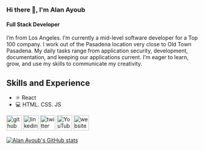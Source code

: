 ### Hi there 👋, I'm Alan Ayoub
#### Full Stack Developer
I’m from Los Angeles. I’m currently a mid-level software developer for a Top 100 company. I work out of the Pasadena location very close to Old Town Pasadena. My daily tasks range from application security, development, documentation, and keeping our applications current. I’m eager to learn, grow, and use my skills to communicate my creativity.

## Skills and Experience
* ⚛️ React
* 💻 HTML. CSS. JS




[<img src='https://cdn.jsdelivr.net/npm/simple-icons@3.0.1/icons/github.svg' alt='github' height='40'>](https://github.com/AlAyoub)  [<img src='https://cdn.jsdelivr.net/npm/simple-icons@3.0.1/icons/linkedin.svg' alt='linkedin' height='40'>](https://www.linkedin.com/in/alanayoubcs)  [<img src='https://cdn.jsdelivr.net/npm/simple-icons@3.0.1/icons/twitter.svg' alt='twitter' height='40'>](https://twitter.com/Alan__Ayoub)  [<img src='https://cdn.jsdelivr.net/npm/simple-icons@3.0.1/icons/youtube.svg' alt='YouTube' height='40'>](https://www.youtube.com/channel/UCzVU_2yU8QpyGPWG_LXW_8g)  [<img src='https://cdn.jsdelivr.net/npm/simple-icons@3.0.1/icons/icloud.svg' alt='website' height='40'>](www.alanayoub.dev)  



[![Alan Ayoub's GitHub stats](https://github-readme-stats.vercel.app/api?username=AlAyoub)](https://github.com/AlAyoub/AlAyoub/blob/main/README.md)




